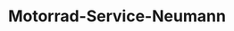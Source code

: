 ---
title: "Motorrad-Service-Neumann"
url: /unterhaching/motorrad-service-neumann/
shop: Motorrad
---